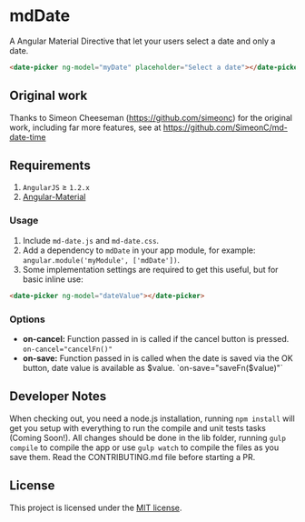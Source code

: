 mdDate
===========

A Angular Material Directive that let your users select a date and only a date.

```html
<date-picker ng-model="myDate" placeholder="Select a date"></date-picker>
```

## Original work

Thanks to Simeon Cheeseman (https://github.com/simeonc) for the original work, including far more features, see at https://github.com/SimeonC/md-date-time

## Requirements

1. `AngularJS` ≥ `1.2.x`
1. [Angular-Material](https://github.com/angular/material)

### Usage

1. Include `md-date.js` and `md-date.css`.
2. Add a dependency to `mdDate` in your app module, for example: ```angular.module('myModule', ['mdDate'])```.
3. Some implementation settings are required to get this useful, but for basic inline use:
```html
<date-picker ng-model="dateValue"></date-picker>
```

### Options

* **on-cancel:** Function passed in is called if the cancel button is pressed. `on-cancel="cancelFn()"`
* **on-save:** Function passed in is called when the date is saved via the OK button, date value is available as $value. `on-save="saveFn($value)"`

## Developer Notes

When checking out, you need a node.js installation, running `npm install` will get you setup with everything to run the compile and unit tests tasks (Coming Soon!).
All changes should be done in the lib folder, running `gulp compile` to compile the app or use `gulp watch` to compile the files as you save them.
Read the CONTRIBUTING.md file before starting a PR.

## License

This project is licensed under the [MIT license](http://opensource.org/licenses/MIT).
